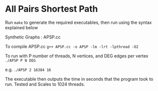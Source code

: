 All Pairs Shortest Path
=======================

Run ```make``` to generate the required executables, then run using the syntax explained below

Synthetic Graphs : APSP.cc

To compile APSP.cc
    ```g++ APSP.cc -o APSP -lm -lrt -lpthread -O2```
  
To run with P number of threads, N vertices, and DEG edges per vertex
    ```./APSP P N DEG```

e.g.
    ```./APSP 2 16384 16```

The executable then outputs the time in seconds that the program took to run.
Tested and Scales to 1024 threads.
